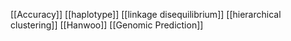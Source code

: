 [[Accuracy]]
[[haplotype]]
[[linkage disequilibrium]]
[[hierarchical clustering]]
[[Hanwoo]]
[[Genomic Prediction]]
